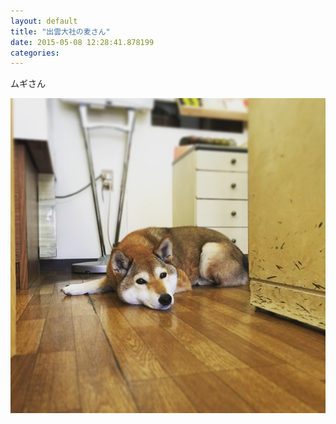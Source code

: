 ```yaml
---
layout: default
title: "出雲大社の麦さん"
date: 2015-05-08 12:28:41.878199
categories: 
---
```


ムギさん

![ムギさん](/assets/images/201505/11199648_1443659112601684_101652177_n.jpg)


